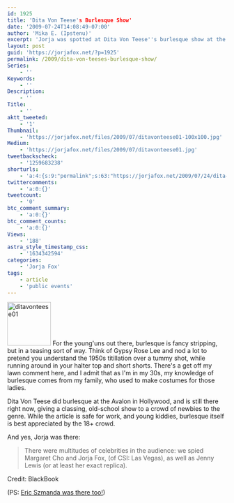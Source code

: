```yaml
---
id: 1925
title: 'Dita Von Teese's Burlesque Show'
date: '2009-07-24T14:08:49-07:00'
author: 'Mika E. (Ipstenu)'
excerpt: 'Jorja was spotted at Dita Von Teese''s burlesque show at the Avalon in Hollywood.'
layout: post
guid: 'https://jorjafox.net/?p=1925'
permalink: /2009/dita-von-teeses-burlesque-show/
Series:
    - ''
Keywords:
    - ''
Description:
    - ''
Title:
    - ''
aktt_tweeted:
    - '1'
Thumbnail:
    - 'https://jorjafox.net/files/2009/07/ditavonteese01-100x100.jpg'
Medium:
    - 'https://jorjafox.net/files/2009/07/ditavonteese01.jpg'
tweetbackscheck:
    - '1259683238'
shorturls:
    - 'a:4:{s:9:"permalink";s:63:"https://jorjafox.net/2009/07/24/dita-von-teeses-burlesque-show/";s:7:"tinyurl";s:26:"http://tinyurl.com/yfcxpv8";s:4:"isgd";s:18:"http://is.gd/533NS";s:5:"bitly";s:19:"http://bit.ly/QpH4o";}'
twittercomments:
    - 'a:0:{}'
tweetcount:
    - '0'
btc_comment_summary:
    - 'a:0:{}'
btc_comment_counts:
    - 'a:0:{}'
Views:
    - '188'
astra_style_timestamp_css:
    - '1634342594'
categories:
    - 'Jorja Fox'
tags:
    - article
    - 'public events'
---
```


<a href="//static.jorjafox.net/wordpress/2009/07/ditavonteese01.jpg"><img src="//static.jorjafox.net/wordpress/2009/07/ditavonteese01-100x100.jpg" alt="ditavonteese01" title="ditavonteese01" width="100" height="100" class="alignleft size-thumbnail wp-image-1924" /></a> For the young'uns out there, burlesque is fancy stripping, but in a teasing sort of way.  Think of Gypsy Rose Lee and nod a lot to pretend you understand the 1950s titillation over a tummy shot, while running around in your halter top and short shorts.  There's a get off my lawn comment here, and I admit that as I'm in my 30s, my knowledge of burlesque comes from my family, who used to make costumes for those ladies.

Dita Von Teese did burlesque at the Avalon in Hollywood, and is still there right now, giving a classing, old-school show to a crowd of newbies to the genre. While the article is safe for work, and young kiddies, burlesque itself is best appreciated by the 18+ crowd.

And yes, Jorja was there:
<blockquote>There were multitudes of celebrities in the audience: we spied Margaret Cho and Jorja Fox, (of CSI: Las Vegas), as well as Jenny Lewis (or at least her exact replica).</blockquote>

Credit: BlackBook

(PS: <a href="http://photos.posh24.com/p/567834/l/jewel/ditas_teese_release.jpg">Eric Szmanda was there too!</a>)
